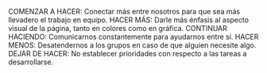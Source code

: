 COMENZAR A HACER: Conectar más entre nosotros para que sea más llevadero el trabajo en equipo.
HACER MÁS: Darle más énfasis al aspecto visual de la página, tanto en colores como en gráfica.
CONTINUAR HACIENDO: Comunicarnos constantemente para ayudarnos entre sí.
HACER MENOS: Desatendernos a los grupos en caso de que alguien necesite algo.
DEJAR DE HACER: No establecer prioridades con respecto a las tareas a desarrollarse.
